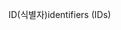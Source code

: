 <span data-ttu-id="04b00-101">ID(식별자)</span><span class="sxs-lookup"><span data-stu-id="04b00-101">identifiers (IDs)</span></span>